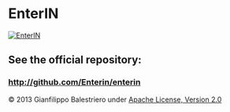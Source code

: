 # EnterIN

[![EnterIN](http://enterin.github.io/img/b-enterin.jpg)](http://enterin.github.io)

## See the official repository:

### http://github.com/Enterin/enterin
		
© 2013 Gianfilippo Balestriero under [Apache License, Version 2.0](http://www.apache.org/licenses/LICENSE-2.0)
